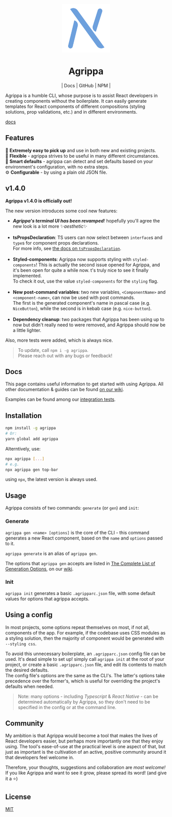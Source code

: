 <p align="center">
  <img src="agrippa.svg" width="150px" alt="Agrippa logo" />
  <h1 align="center">Agrippa</h1>
  <p align="center"> | Docs | GitHub | NPM | </p>
</p>

Agrippa is a humble CLI, whose purpose is to assist React developers in creating components without the boilerplate.
It can easily generate templates for React components of different compositions (styling solutions, prop validations, etc.) and in different environments. 

[docs](https://github.com/NitzanHen/agrippa/wiki)

## Features
🚀 **Extremely easy to pick up** and use in both new and existing projects.<br/>
🐙 **Flexible** - agrippa strives to be useful in many different circumstances.<br/>
🧠 **Smart defaults** - agrippa can detect and set defaults based on your environment's configuration, with no extra steps. <br/>
⚙️ **Configurable** - by using a plain old JSON file.

## v1.4.0

**Agrippa v1.4.0 is officially out!** <br/>

The new version introduces some cool new features:
- ***Agrippa's terminal UI has been revamped**!* hopefully you'll agree the new look is a lot more ✨*aesthetic*✨<br/><br/>
- **tsPropsDeclaration**: TS users can now select between `interface`s and `type`s for component props declarations.<br/>For more info, see [the docs on `tsPropsDeclaration`](https://github.com/NitzanHen/agrippa/wiki/The-complete-list-of-generation-options).<br/><br/>
- **Styled-components**: Agrippa now supports styling with `styled-components`! This is actually the second issue opened for Agrippa, and it's been open for quite a while now. t's truly nice to see it finally implemented. <br/>To check it out, use the value `styled-components` for the `styling` flag.<br/><br/>
- **New post-command variables**: two new variables, `<ComponentName>` and `<component-name>`, can now be used with post commands.<br/>The first is the generated component's name in pascal case (e.g. `NiceButton`), while the second is in kebab case (e.g. `nice-button`).<br/><br/>
- **Dependency cleanup**: two packages that Agrippa has been using up to now but didn't really need to were removed, and Agrippa should now be a little lighter.

Also, more tests were added, which is always nice.

>  To update, call `npm i -g agrippa`. <br/>
>  Please reach out with any bugs or feedback!

## Docs 

This page contains useful information to get started with using Agrippa. 
All other documentation & guides can be found [on our wiki](https://github.com/NitzanHen/agrippa/wiki).

Examples can be found among our [integration tests](https://github.com/NitzanHen/agrippa/tree/main/test/integration).

## Installation

```bash
npm install -g agrippa
# Or:
yarn global add agrippa
```

Alterntively, use:
```bash
npx agrippa [...]
# e.g.
npx agrippa gen top-bar 
```
using `npx`, the latest version is always used.

## Usage

Agrippa consists of two commands: `generate` (or `gen`) and `init`:

### Generate
`agrippa gen <name> [options]` is the core of the CLI - this command generates a new React component, based on the `name` and `options` passed to it.

`agrippa generate` is an alias of `agrippa gen`.

The options that `agrippa gen` accepts are listed in [The Complete List of Generation Options](https://github.com/NitzanHen/agrippa/wiki/The-Complete-List-of-Generation-Options), on our [wiki](https://github.com/NitzanHen/agrippa/wiki).

### Init
`agrippa init` generates a basic `.agripparc.json` file, with some default values for options that agrippa accepts.  

## Using a config
In most projects, some options repeat themselves on most, if not all, components of the app. For example, if the codebase uses CSS modules as a styling solution, then the majority of component would be generated with `--styling css`. 

To avoid this unnecessary boilerplate, an `.agripparc.json` config file can be used. It's dead simple to set up! simply call `agrippa init` at the root of your project, or create a basic `.agripparc.json` file, and edit its contents to match the desired defaults. <br/>
The config file's options are the same as the CLI's. The latter's options take precedence over the former's, which is useful for overriding the project's defaults when needed.

> Note: many options - including *Typescript* & *React Native* - can be determined automatically by Agrippa, so they don't need to be specified in the config or at the command line.

## Community

My ambition is that Agrippa would become a tool that makes the lives of React developers easier, but perhaps more importantly one that they enjoy using. The tool's ease-of-use at the practical level is one aspect of that, but just as important is the cultivation of an active, positive community around it that developers feel welcome in.

Therefore, your thoughts, suggestions and collaboration are *most welcome!* <br/>
If you like Agrippa and want to see it grow, please spread its word! (and give it a ⭐)

## License
[MIT](https://choosealicense.com/licenses/mit/)
